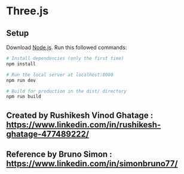 # Three.js

## Setup
Download [Node.js](https://nodejs.org/en/download/).
Run this followed commands:

``` bash
# Install dependencies (only the first time)
npm install

# Run the local server at localhost:8080
npm run dev

# Build for production in the dist/ directory
npm run build
```

## Created by Rushikesh Vinod Ghatage : https://www.linkedin.com/in/rushikesh-ghatage-477489222/
## Reference by Bruno Simon : https://www.linkedin.com/in/simonbruno77/